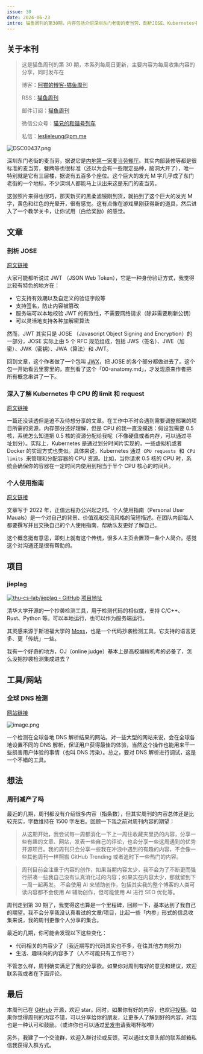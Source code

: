 ```yaml
---
issue: 30
date: 2024-06-23
intro: 猫鱼周刊的第30期，内容包括介绍深圳东门老街的麦当劳、剖析JOSE、Kubernetes中CPU的限制和请求、个人使用指南、jieplag项目和全球DNS检测。
---
```


## 关于本刊

> 这是猫鱼周刊的第 30 期，本系列每周日更新，主要内容为每周收集内容的分享，同时发布在
>
> 博客：[阿猫的博客-猫鱼周刊](https://ameow.xyz/categories/weekly)
>
> RSS：[猫鱼周刊](https://ameow.xyz/feed/categories/weekly.xml)
>
> 邮件订阅：[猫鱼周刊](https://quaily.com/ameow)
>
> 微信公众号：[猫兄的和谐号列车](http://img.ameow.xyz/202401141448662.png)
>
> 私信：[leslieleung@pm.me](mailto:leslieleung@pm.me)

![DSC00437.png](https://img.ameow.xyz/202406231355815.png)

深圳东门老街的麦当劳，据说它是[内地第一家麦当劳餐厅](https://www.mcdonalds.com.cn/index/mcd/mcdonalds-china/mcd-in-china-2)。其实内部装修等都是很标准的麦当劳，餐牌等也很标准（还以为会有一些限定品种，脑洞大开了），唯一特别就是它有三层楼，据说有五百多个座位。这个巨大的发光 M 字几乎成了东门老街的一个地标，不少深圳人都能马上认出来这是东门的麦当劳。

这张照片来得也很巧，那天新买的黑柔滤镜刚到货，就拍到了这个巨大的发光 M 字，黄色和红色的光晕开，很有感觉。这有点像在游戏里刚获得新的道具，然后进入了一个教学关卡，让你试用（白给奖励）的感觉。

## 文章

### 剖析 JOSE

[原文链接](https://github.com/lestrrat-go/jwx/blob/develop/v2/docs/00-anatomy.md)

大家可能都听说过 JWT （JSON Web Token），它是一种身份验证方式，我觉得比较有特色的地方在：

- 它支持有效期以及自定义的验证字段等
- 支持签名，防止内容被篡改
- 服务端可以本地校验 JWT 的有效性，不需要网络请求（除非需要刷新公钥）
- 可以灵活地支持各种加解密算法

然而，JWT 其实只是 JOSE （Javascript Object Signing and Encryption）的一部分，JOSE 实际上由 5 个 RFC 规范组成，包括 JWS（签名）、JWE（加密）、JWK（密钥）、JWA（算法）和 JWT。

回到文章，这个作者做了一个包叫 [JWX](https://github.com/lestrrat-go/jwx)，把 JOSE 的各个部分都做进去了。这个包一开始看云里雾里的，直到看了这个「00-anatomy.md」，才发现原来作者把所有概念串讲了一下。

### 深入了解 Kubernetes 中 CPU 的 limit 和 request

[原文链接](https://www.datadoghq.com/blog/kubernetes-cpu-requests-limits/)

一篇还没读透但是迫不及待想分享的文章。在工作中不时会遇到需要调整部署的项目所需的资源，内存部分还好理解，但是 CPU 的我一直没摸透：假设我需要 0.5 核，系统怎么知道把 0.5 核的资源分配给我呢（不像硬盘或者内存，可以通过寻址划分）。实际上，Kubernetes 是通过划分时间片实现的，一些虚拟机或者 Docker 的实现方式也类似。具体来说，Kubernetes 通过  `CPU requests`  和  `CPU limits`  来管理和分配容器的 CPU 资源。比如，当你请求 0.5 核的 CPU 时，系统会确保你的容器在一定时间内使用到相当于半个 CPU 核心的时间片。

### 个人使用指南

[原文链接](https://futureforum.com/2022/07/15/personal-user-manual/)

文章写于 2022 年，正值远程办公兴起之时。个人使用指南（Personal User Mauals）是一个对自己的背景、价值观和交流风格的简短描述。在团队内部每人都要撰写并且交换自己的个人使用指南，帮助队友更好了解自己。

这个概念挺有意思，即刻上就有这个传统，很多人主页会置顶一条个人简介。感觉这个对沟通还是很有帮助的。

## 项目

### jieplag

[![thu-cs-lab/jieplag - GitHub](https://gh-card.dev/repos/thu-cs-lab/jieplag.svg)](https://github.com/thu-cs-lab/jieplag)
[项目地址](https://github.com/thu-cs-lab/jieplag)

清华大学开源的一个抄袭检测工具，用于检测代码的相似度，支持 C/C++、Rust、Python 等。可以本地运行，也可以作为服务端运行。

其灵感来源于斯坦福大学的 [Moss](https://theory.stanford.edu/~aiken/moss/)，也是一个代码抄袭检测工具，它支持的语言更多、更「传统」一些。

我有一个好奇的地方，OJ（online judge）基本上是高校编程机考的必备了，怎么没把抄袭检测集成进去？

## 工具/网站

### 全球 DNS 检测

[网站链接](https://dnschecked.com)

![image.png](https://img.ameow.xyz/202406231441459.png)

一个检测在全球各地 DNS 解析结果的网站。对一些大型的网站来说，会在全球各地设置不同的 DNS 解析，保证用户获得最佳的体验，当然这个操作也能用来干一些损害用户体验的事情（也叫 DNS 污染）。总之，要对 DNS 解析进行调试，这是一个不错的工具。

## 想法

### 周刊减产了吗

最近的几期，周刊都没有介绍很多内容（指条数），但其实周刊的内容总体还是比较充实，字数维持在 1500 字左右。回顾一下我之前对周刊内容的期望：

> 从这期开始，我尝试每一周都消化一下上一周往收藏夹里扔的内容，分享一些有趣的文章、网站，发表一些自己的评论，也会分享一些这周遇到的优秀开源项目。我的周刊只会分享一些我在冲浪中遇到的有趣的内容，不会像一些其他周刊一样照搬 GitHub Trending 或者追时下一些热门的内容。

> 周刊目前会注重于内容的创作，如果当期内容太少，我不会为了不断更而强行拼凑一些我自己没有认真消化过的内容；如果实在内容太少，那就留到下一周一起再发。
> 不会使用 AI 来辅助创作，包括其实我的整个博客的人类可读内容都不会使用 AI 辅助创作，但可能使用 AI 进行 SEO 优化等。

周刊走到第 30 期了，我觉得这也算是一个里程碑，回顾一下，基本达到了我自己的期望。我不会分享我没认真看过的文章/项目，比起一些「内参」形式的信息收集来说，我的周刊更像个人分享的集合。

最近的几期，你可能会发现以下这些变化：

- 代码相关的内容少了（我近期写的代码其实也不多，在往其他方向努力）
- 生活、趣味向的内容多了（人不可能只有工作吧？）

不管怎么样，周刊确实满足了我的分享欲。如果你对周刊有好的意见和建议，欢迎联系我或者在下面评论。

## 最后

本周刊已在 [GitHub](https://github.com/LeslieLeung/cat-fish-weekly) 开源，欢迎 star。同时，如果你有好的内容，也欢迎[投稿](https://github.com/LeslieLeung/cat-fish-weekly/issues/new?assignees=LeslieLeung&labels=&projects=&template=recommendations.md)。如果你觉得周刊的内容不错，可以分享给你的朋友，让更多人了解到好的内容，对我也是一种认可和鼓励。（或许你也可以通过[爱发电](https://afdian.net/a/3verest)请我喝杯咖啡）

另外，我建了一个交流群，欢迎入群讨论或反馈，可以通过文章头部的联系邮箱私信我获得入群方式。
